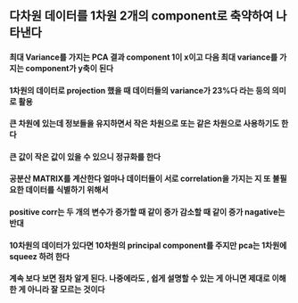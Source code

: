 ## 다차원 데이터를 1차원 2개의 component로 축약하여 나타낸다

#### 최대 Variance를 가지는 PCA 결과 component 1이 x이고 다음 최대 variance를 가지는 component가 y축이 된다

#### 1차원의 데이터로 projection 했을 때 데이터들의 variance가 23%다 라는 등의 의미로 활용

#### 큰 차원에 있는데 정보들을 유지하면서 작은 차원으로 또는 같은 차원으로 사용하기도 한다

#### 큰 값이 작은 값이 있을 수 있으니 정규화를 한다

#### 공분산 MATRIX를 계산한다 얼마나 데이터들이 서로 correlation을 가지는 지 또 불필요한 데이터를 식별하기 위해서

#### positive corr는 두 개의 변수가 증가할 때 같이 증가 감소할 때 같이 증가 nagative는 반대

####  10차원의 데이터가 있다면 10차원의 principal component를 주지만 pca는 1차원에 squeez 하려 한다







#### 계속 보다 보면 점차 알게 된다.  나중에라도 ,  쉽게 설명할 수 있는 게 아니면 제대로 이해한 게 아니라 잘 모르는 것이다
